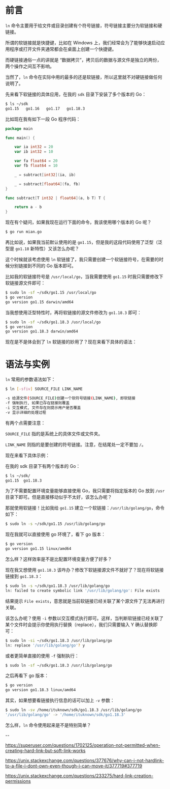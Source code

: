 # 前言

`ln` 命令主要用于给文件或目录创建有个符号链接，符号链接主要分为软链接和硬链接。

所谓的软链接就是快捷键，比如在 Windows 上，我们经常会为了能够快速启动应用程序或打开文件夹通常都会在桌面上创建一个快捷键。

而硬链接通俗一点的讲就是 “数据拷贝”，拷贝后的数据与源文件是独立的两份，两个操作之间互不影响。

当然了，`ln` 命令在实际中用的最多的还是软链接，所以这里就不对硬链接做任何说明了。

先来看下软链接的具体应用，在我的 `sdk` 目录下安装了多个版本的 Go：

```bash
$ ls ~/sdk
go1.15   go1.16   go1.17   go1.18.3
```

比如现在我有如下一段 Go 程序代码：

```go
package main

func main() {

    var ia int32 = 20
    var ib int32 = 10

    var fa float64 = 20
    var fb float64 = 10

    _ = subtract[int32](ia, ib)

    _ = subtract[float64](fa, fb)
}

func subtract[T int32 | float64](a, b T) T {

    return a - b
}
```

现在有个疑问，如果我现在运行下面的命令，我该使用哪个版本的 Go 呢？

```bash
$ go run mian.go
```

再比如说，如果我当前默认使用的是 `go1.15`，但是我的这段代码使用了泛型（泛型是 `go1.18` 新特性）又该怎么办呢？

这个时候就该考虑使用 `ln` 软链接了，我只需要创建一个软链接符号，在需要的时候分别链接到不同的 Go 版本即可。

比如我的软链接符号是 `/usr/local/go`，当我需要使用 `go1.15` 时我只需要修改下软链接源文件即可：

```bash
$ sudo ln -sf ~/sdk/go1.15 /usr/local/go
$ go version
go version go1.15 darwin/amd64
```

当我想使用泛型特性时，再将软链接的源文件修改为 `go1.18.3` 即可：

```bash
$ sudo ln -sf ~/sdk/go1.18.3 /usr/local/go
$ go version
go version go1.18.3 darwin/amd64
```

现在是不是体会到了 `ln` 软链接的妙用了？现在来看下具体的语法：

# 语法与实例

`ln` 常用的参数语法如下：

```bash
$ ln [-sfiv] SOURCE_FILE LINK_NAME

-s 给源文件(SOURCE_FILE)创建一个软符号链接(LINK_NAME), 即软链接
-f 强制执行, 如果已存在链接则覆盖
-i 交互模式, 文件存在则提示用户是否覆盖
-v 显示详细的处理过程
```

有两个点需要注意：

`SOURCE_FILE` 指的是系统上的具体文件或文件夹。

`LINK_NAME` 则指的是要创建的符号链接。注意，在结尾处一定不要加 `/`。

现在来看下具体示例：

在我的 sdk 目录下有两个版本的 Go：

```bash
$ ls ~/sdk/
go1.15  go1.18.3
```

为了不需要配置环境变量能够直接使用 Go，我只需要将指定版本的 Go 放到 `/usr` 目录下即可。但是直接移动似乎不太好，该怎么办呢？

那就使用软链接！比如我给 `go1.15` 建立一个软链接：`/usr/lib/golang/go`，命令如下：

```bash
$ sudo ln -s ~/sdk/go1.15 /usr/lib/golang/go
```

现在我就可以直接使用 go 环境了，看下 go 版本：

```bash
$ go version
go version go1.15 linux/amd64
```

怎么样？这样效率是不是比配置环境变量方便了好多？

现在我又想使用 `go1.18.3` 该咋办？修改下软链接源文件不就好了？现在将软链接链接到 `go1.18.3`：

```bash
$ sudo ln -s ~/sdk/go1.18.3 /usr/lib/golang/go
ln: failed to create symbolic link '/usr/lib/golang/go': File exists
```

结果提示 `File exists`，意思就是当前软链接已经关联了某个源文件了无法再进行关联。

该怎么办呢？使用 `-i` 参数以交互模式执行即可。这样，当判断软链接已经关联了某个文件时会提示你使用执行替换（replace），我们只需要输入 Y 确认替换即可：

```bash
$ sudo ln -si ~/sdk/go1.18.3 /usr/lib/golang/go
ln: replace '/usr/lib/golang/go'? y
```

或者更简单直接的使用 `-f` 强制执行：

```bash
$ sudo ln -sf ~/sdk/go1.18.3 /usr/lib/golang/go
```

之后再看下 go 版本：

```bash
$ go version
go version go1.18.3 linux/amd64
```

其实，如果想要看链接执行信息的话可以加上 `-v` 参数：

```bash
$ sudo ln -sv /home/ituknown/sdk/go1.18.3 /usr/lib/golang/go
'/usr/lib/golang/go' -> '/home/ituknown/sdk/go1.18.3'
```

怎么样，`ln` 命令使用起来是不是特别简单？

--

https://superuser.com/questions/1702125/operation-not-permitted-when-creating-hard-link-but-soft-link-works

https://unix.stackexchange.com/questions/377676/why-can-i-not-hardlink-to-a-file-i-dont-own-even-though-i-can-move-it/377719#377719

https://unix.stackexchange.com/questions/233275/hard-link-creation-permissions